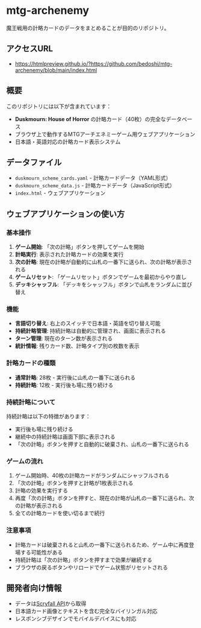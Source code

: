 # mtg-archenemy
魔王戦用の計略カードのデータをまとめることが目的のリポジトリ。

## アクセスURL
- https://htmlpreview.github.io/?https://github.com/bedoshi/mtg-archenemy/blob/main/index.html

## 概要
このリポジトリには以下が含まれています：
- **Duskmourn: House of Horror** の計略カード（40枚）の完全なデータベース
- ブラウザ上で動作するMTGアーチエネミーゲーム用ウェブアプリケーション
- 日本語・英語対応の計略カード表示システム

## データファイル
- `duskmourn_scheme_cards.yaml` - 計略カードデータ（YAML形式）
- `duskmourn_scheme_data.js` - 計略カードデータ（JavaScript形式）
- `index.html` - ウェブアプリケーション

## ウェブアプリケーションの使い方

### 基本操作
1. **ゲーム開始**: 「次の計略」ボタンを押してゲームを開始
2. **計略実行**: 表示された計略カードの効果を実行
3. **次の計略**: 現在の計略が自動的に山札の一番下に送られ、次の計略が表示される
4. **ゲームリセット**: 「ゲームリセット」ボタンでゲームを最初からやり直し
5. **デッキシャッフル**: 「デッキをシャッフル」ボタンで山札をランダムに並び替え

### 機能
- **言語切り替え**: 右上のスイッチで日本語・英語を切り替え可能
- **持続計略管理**: 持続計略は自動的に管理され、画面に表示される
- **ターン管理**: 現在のターン数が表示される
- **統計情報**: 残りカード数、計略タイプ別の枚数を表示

### 計略カードの種類
- **通常計略**: 28枚 - 実行後に山札の一番下に送られる
- **持続計略**: 12枚 - 実行後も場に残り続ける

### 持続計略について
持続計略は以下の特徴があります：
- 実行後も場に残り続ける
- 継続中の持続計略は画面下部に表示される
- 「次の計略」ボタンを押すと自動的に破棄され、山札の一番下に送られる

### ゲームの流れ
1. ゲーム開始時、40枚の計略カードがランダムにシャッフルされる
2. 「次の計略」ボタンを押すと計略が1枚表示される
3. 計略の効果を実行する
4. 再度「次の計略」ボタンを押すと、現在の計略が山札の一番下に送られ、次の計略が表示される
5. 全ての計略カードを使い切るまで続行

### 注意事項
- 計略カードは破棄されると山札の一番下に送られるため、ゲーム中に再度登場する可能性がある
- 持続計略は「次の計略」ボタンを押すまで効果が継続する
- ブラウザの戻るボタンやリロードでゲーム状態がリセットされる

## 開発者向け情報
- データは[Scryfall API](https://scryfall.com/docs/api)から取得
- 日本語カード画像とテキストを含む完全なバイリンガル対応
- レスポンシブデザインでモバイルデバイスにも対応

